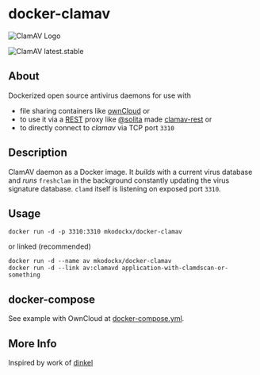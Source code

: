 # docker-clamav

![ClamAV Logo](http://www.clamav.net/assets/clamav-trademark.png)

![ClamAV latest.stable](https://img.shields.io/badge/ClamAV-latest.stable-brightgreen.svg?style=flat-square)

## About
Dockerized open source antivirus daemons for use with 
- file sharing containers like [ownCloud](https://hub.docker.com/_/owncloud/) or 
- to use it via a [REST](https://en.wikipedia.org/wiki/Representational_state_transfer) proxy like [@solita](https://github.com/solita) made [clamav-rest](https://github.com/solita/clamav-rest) or
- to directly connect to *clamav* via TCP port `3310`

## Description
ClamAV daemon as a Docker image. It *builds* with a current virus database and
*runs* `freshclam` in the background constantly updating the virus signature database. `clamd` itself
is listening on exposed port `3310`.

## Usage

    docker run -d -p 3310:3310 mkodockx/docker-clamav

or linked (recommended)

    docker run -d --name av mkodockx/docker-clamav
    docker run -d --link av:clamavd application-with-clamdscan-or-something
    
## docker-compose

See example with OwnCloud at [docker-compose.yml](docker-compose.yml).

## More Info
Inspired by work of [dinkel](https://github.com/dinkel)
